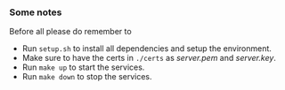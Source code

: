 ### Some notes

Before all please do remember to 
- Run `setup.sh` to install all dependencies and setup the environment.
- Make sure to have the certs in `./certs` as *server.pem* and *server.key*.
- Run `make up` to start the services.
- Run `make down` to stop the services.
